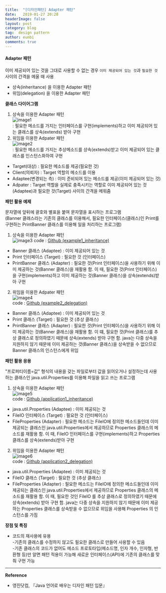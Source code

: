 ```yaml
---
title:  "[디자인패턴] Adapter 패턴"
date:   2019-01-27 20:28
headerImage: false
layout: post
category: blog
tag:  design pattern
author: eunbi
comments: true
---
```



#### **Adapter 패턴**  
이미 제공되어 있는 것을 그대로 사용할 수 없는 경우 `이미 제공되어 있는 것`과 `필요한 것` 사이의 간격을 메울 때 사용  

- 상속(inheritance) 을 이용한 Adapter 패턴
- 위임(delegation) 을 이용한 Adapter 패턴

**클래스 다이어그램**  
1. 상속을 이용한 Adapter 패턴  
![image1](http://eun-bi.github.io/assets/images/posting/0129_1.PNG)  
: 필요한 메소드를 가지는 인터페이스를 구현(implements)하고 이미 제공되어 있는 클래스를 상속(extends) 받아 구현  
2. 위임을 이용한 Adpater 패턴  
![image2](http://eun-bi.github.io/assets/images/posting/0129_2.PNG)  
: 필요한 메소드를 가지는 추상메소드를 상속(extends)받고 이미 제공되어 있는 클래스를 인스턴스화하여 구현  

- Target(대상) : 필요한 메소드를 제공(필요한 것)  
- Client(의뢰자) : Target 역할의 메소드를 이용  
- Adaptee(변경되는 측) : 이미 준비되어 있는 메소드를 제공(이미 제공되어 있는 것)  
- Adpater : Target 역할을 실제로 충족시키는 역할로 이미 제공되어 있는 것(Adaptee)과 필요한 것(Target) 사이의 간격을 메워줌

**패턴 활용 예제**  

문자열에 앞뒤에 괄호와 별표을 붙여 문자열을 표시하는 프로그램  
(Banner 클래스라는 기존의 클래스를 이용해서, 필요한 인터페이스(클래스)인 Print를 구현하는 PrintBanner 클래스를 이용해 일을 처리하는 프로그램)

1. 상속을 이용한 Adapter 패턴  
![image3](http://eun-bi.github.io/assets/images/posting/0129_3.PNG)
code : [Github (example1_inheritance)](https://github.com/eun-bi/java-design-patterns/tree/master/Adapter/src/example1_inheritance)  

- Banner 클래스 (Adaptee) : 이미 제공되어 있는 것  
- Print 인터페이스 (Target) : 필요한 것 (인터페이스)  
- PrintBanner 클래스 (Adapter) : 필요한 것(Print 인터페이스)을 사용하기 위해 이미 제공하는 것(Banner 클래스)을 재활용 함. 이 때, 필요한 것(Print 인터페이스)을 구현(implements)하고 이미 제공하는 것(Banner 클래스)을 상속(extends)받아 구현  

2. 위임을 이용한 Adpater 패턴  
![image4](http://eun-bi.github.io/assets/images/posting/0129_4.PNG)  
code : [Github (example2_delegation)](https://github.com/eun-bi/java-design-patterns/tree/master/Adapter/src/example2_delegation)  

- Banner 클래스 (Adaptee) : 이미 제공되어 있는 것  
- Print 클래스 (Target) : 필요한 것 (추상 클래스)  
- PrintBanner 클래스 (Adapter) : 필요한 것(Print 인터페이스)을 사용하기 위해 이미 제공하는 것(Banner 클래스)을 재활용 함. 이 떄, 필요한 것(Print 클래스)를 추상 클래스로 정의하였기 때문에 상속(extends) 받아 구현 함. java는 다중 상속을 지원하지 않기 때문에 이미 제공하는 것(Banner 클래스)을 상속받을 수 없으므로 Banner 클래스의 인스턴스에게 위임  


**패턴 활용 응용**  

"프로퍼티이름=값" 형식의 내용을 갖는 파일로부터 값을 읽어오거나 설정하는데 사용하는 클래스인 java.util.Properties를 이용해 파일을 읽고 쓰는 프로그램  

1. 상속을 이용한 Adapter 패턴  
![image5](http://eun-bi.github.io/assets/images/posting/0129_5.PNG)  
code : [Github (application1_inheritance)](https://github.com/eun-bi/java-design-patterns/tree/master/Adapter/src/application1_inheritance)  

- java.util.Properties (Adaptee) : 이미 제공되는 것  
- FileIO 인터페이스 (Target) : 필요한 것 (인터페이스)  
- FileProperties (Adapter) :  필요한 메소드는 FileIO에 정의한 메소드들인데 이미 제공되는 클래스인 java.util.Properties에서 제공하므로 Properties 클래스의 메소드를 재활용 함. 이 때, FileIO 인터페이스를 구현(implements)하고 Properties 클래스를 상속(extends)받아 구현  

2. 위임을 이용한 Adapter 패턴  
![image6](http://eun-bi.github.io/assets/images/posting/0129_6.PNG)  
code : [Github (application2_delegation)](https://github.com/eun-bi/java-design-patterns/tree/master/Adapter/src/application2_delegation)  

- java.util.Properties (Adaptee) : 이미 제공되는 것  
- FileIO 클래스 (Target) : 필요한 것 (추상 클래스)  
- FileProperties (Adapter) : 필요한 메소드는 FileIO에 정의한 메소드들인데 이미 제공되는 클래스인 java.util.Properties에서 제공하므로 Properties 클래스의 메소드를 재활용 함. 이 때, 필요한 것인 FileIO 를 추상 클래스로 정의하였기 때문에 상속(extends) 받아 구현 함. java는 다중 상속을 지원하지 않기 때문에 이미 제공하는 Properties 클래스를 상속받을 수 없으므로 위임을 사용해 Properties 의 인스턴스를 가짐  


**장점 및 특징**  
- 코드의 재사용에 유용  
-기존의 클래스를 수정하지 않고도 필요한 클래스로 만들어 사용할 수 있음  
-기존 클래스의 코드가 없어도 메소드 프로토타입(메소드명, 인자 개수, 인자형, 반환형 등)만 알면 패턴 적용이 가능해 새로운 인터페이스(API)에 기존의 클래스를 맞춰 구현 가능  


---
**Reference**
- 영진닷컴, 『Java 언어로 배우는 디자인 패턴 입문』  
